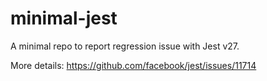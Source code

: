 # minimal-jest

A minimal repo to report regression issue with Jest v27.

More details: https://github.com/facebook/jest/issues/11714
